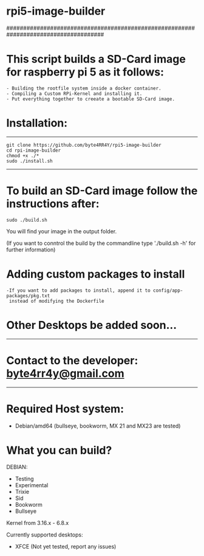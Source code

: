 # rpi5-image-builder
#####################################################################################
# This script builds a SD-Card image for raspberry pi 5 as it follows:
    - Building the rootfile system inside a docker container.
    - Compiling a Custom RPi-Kernel and installing it.
    - Put everything together to creeate a bootable SD-Card image.

# Installation:
----------------------
    git clone https://github.com/byte4RR4Y/rpi5-image-builder
    cd rpi-image-builder
    chmod +x ./*
    sudo ./install.sh
----------------------

# To build an SD-Card image follow the instructions after:
    sudo ./build.sh

You will find your image in the output folder.

(If you want to conntrol the build by the commandline type './build.sh -h' for further information)

# Adding custom packages to install
    -If you want to add packages to install, append it to config/app-packages/pkg.txt
     instead of modifying the Dockerfile

# Other Desktops be added soon...
---------------------------------------------------
 # Contact to the developer: byte4rr4y@gmail.com #
---------------------------------------------------


# Required Host system:
  - Debian/amd64 (bullseye, bookworm, MX 21 and MX23 are tested)

# What you can build?
DEBIAN:
  - Testing
  - Experimental
  - Trixie
  - Sid
  - Bookworm
  - Bullseye

Kernel from 3.16.x - 6.8.x

Currently supported desktops:
  - XFCE (Not yet tested, report any issues)
